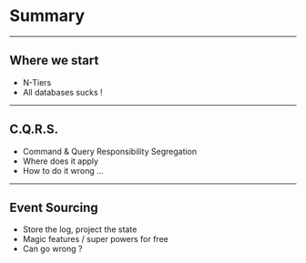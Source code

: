 # Summary
---
## Where we start
- N-Tiers                                               <!-- .element: class="fragment" -->
- All databases sucks !                                 <!-- .element: class="fragment" -->
---
## C.Q.R.S.
- Command & Query Responsibility Segregation            <!-- .element: class="fragment" -->
- Where does it apply                                   <!-- .element: class="fragment" -->
- How to do it wrong ...                                <!-- .element: class="fragment" -->
---
## Event Sourcing
- Store the log, project the state                      <!-- .element: class="fragment" -->
- Magic features / super powers for free                <!-- .element: class="fragment" -->
- Can go wrong ?                                        <!-- .element: class="fragment" -->

